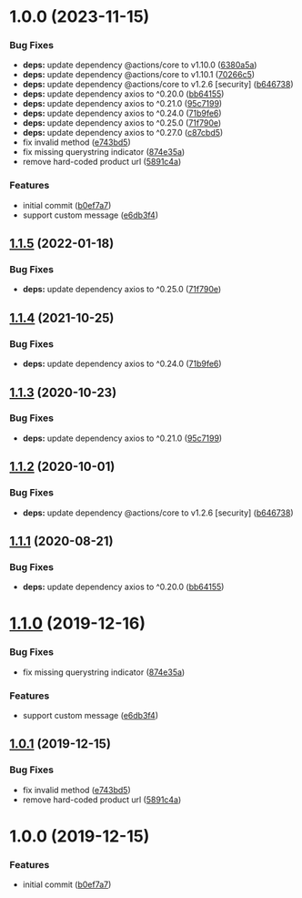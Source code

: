# 1.0.0 (2023-11-15)


### Bug Fixes

* **deps:** update dependency @actions/core to v1.10.0 ([6380a5a](https://github.com/Ctang1001/melon-ticket-actions/commit/6380a5abb1bf839462099f9576016234fdc20fd1))
* **deps:** update dependency @actions/core to v1.10.1 ([70266c5](https://github.com/Ctang1001/melon-ticket-actions/commit/70266c545b30f32b881c85a9b0c04cf18da7bca5))
* **deps:** update dependency @actions/core to v1.2.6 [security] ([b646738](https://github.com/Ctang1001/melon-ticket-actions/commit/b646738f74a696ede2941053319b788ba00a055f))
* **deps:** update dependency axios to ^0.20.0 ([bb64155](https://github.com/Ctang1001/melon-ticket-actions/commit/bb64155bc60e749770e260674614105b7c334e13))
* **deps:** update dependency axios to ^0.21.0 ([95c7199](https://github.com/Ctang1001/melon-ticket-actions/commit/95c7199a8f2528b62c721562a8f1ff3b467c9d22))
* **deps:** update dependency axios to ^0.24.0 ([71b9fe6](https://github.com/Ctang1001/melon-ticket-actions/commit/71b9fe6ece93e9996a99f49d4a2356977167e39b))
* **deps:** update dependency axios to ^0.25.0 ([71f790e](https://github.com/Ctang1001/melon-ticket-actions/commit/71f790e8ed33bde762c7dce57e65060b312ff768))
* **deps:** update dependency axios to ^0.27.0 ([c87cbd5](https://github.com/Ctang1001/melon-ticket-actions/commit/c87cbd52c81ebc015581f1d38723af5285da47a6))
* fix invalid method ([e743bd5](https://github.com/Ctang1001/melon-ticket-actions/commit/e743bd57f1ae77855ccd1aff1121efdde4467ad3))
* fix missing querystring indicator ([874e35a](https://github.com/Ctang1001/melon-ticket-actions/commit/874e35a14292ea6734197f4f41c97c878847c930))
* remove hard-coded product url ([5891c4a](https://github.com/Ctang1001/melon-ticket-actions/commit/5891c4aa4a1f270b6ad237672544e8b397d5fb42))


### Features

* initial commit ([b0ef7a7](https://github.com/Ctang1001/melon-ticket-actions/commit/b0ef7a7b3a1fda287de14d87a0e5c5bd1abeedde))
* support custom message ([e6db3f4](https://github.com/Ctang1001/melon-ticket-actions/commit/e6db3f496881ecf2b04e92d1862073620d53ae17))

## [1.1.5](https://github.com/mooyoul/melon-ticket-actions/compare/v1.1.4...v1.1.5) (2022-01-18)


### Bug Fixes

* **deps:** update dependency axios to ^0.25.0 ([71f790e](https://github.com/mooyoul/melon-ticket-actions/commit/71f790e8ed33bde762c7dce57e65060b312ff768))

## [1.1.4](https://github.com/mooyoul/melon-ticket-actions/compare/v1.1.3...v1.1.4) (2021-10-25)


### Bug Fixes

* **deps:** update dependency axios to ^0.24.0 ([71b9fe6](https://github.com/mooyoul/melon-ticket-actions/commit/71b9fe6ece93e9996a99f49d4a2356977167e39b))

## [1.1.3](https://github.com/mooyoul/melon-ticket-actions/compare/v1.1.2...v1.1.3) (2020-10-23)


### Bug Fixes

* **deps:** update dependency axios to ^0.21.0 ([95c7199](https://github.com/mooyoul/melon-ticket-actions/commit/95c7199a8f2528b62c721562a8f1ff3b467c9d22))

## [1.1.2](https://github.com/mooyoul/melon-ticket-actions/compare/v1.1.1...v1.1.2) (2020-10-01)


### Bug Fixes

* **deps:** update dependency @actions/core to v1.2.6 [security] ([b646738](https://github.com/mooyoul/melon-ticket-actions/commit/b646738f74a696ede2941053319b788ba00a055f))

## [1.1.1](https://github.com/mooyoul/melon-ticket-actions/compare/v1.1.0...v1.1.1) (2020-08-21)


### Bug Fixes

* **deps:** update dependency axios to ^0.20.0 ([bb64155](https://github.com/mooyoul/melon-ticket-actions/commit/bb64155bc60e749770e260674614105b7c334e13))

# [1.1.0](https://github.com/mooyoul/melon-ticket-actions/compare/v1.0.1...v1.1.0) (2019-12-16)


### Bug Fixes

* fix missing querystring indicator ([874e35a](https://github.com/mooyoul/melon-ticket-actions/commit/874e35a14292ea6734197f4f41c97c878847c930))


### Features

* support custom message ([e6db3f4](https://github.com/mooyoul/melon-ticket-actions/commit/e6db3f496881ecf2b04e92d1862073620d53ae17))

## [1.0.1](https://github.com/mooyoul/melon-ticket-actions/compare/v1.0.0...v1.0.1) (2019-12-15)


### Bug Fixes

* fix invalid method ([e743bd5](https://github.com/mooyoul/melon-ticket-actions/commit/e743bd57f1ae77855ccd1aff1121efdde4467ad3))
* remove hard-coded product url ([5891c4a](https://github.com/mooyoul/melon-ticket-actions/commit/5891c4aa4a1f270b6ad237672544e8b397d5fb42))

# 1.0.0 (2019-12-15)


### Features

* initial commit ([b0ef7a7](https://github.com/mooyoul/melon-ticket-actions/commit/b0ef7a7b3a1fda287de14d87a0e5c5bd1abeedde))
